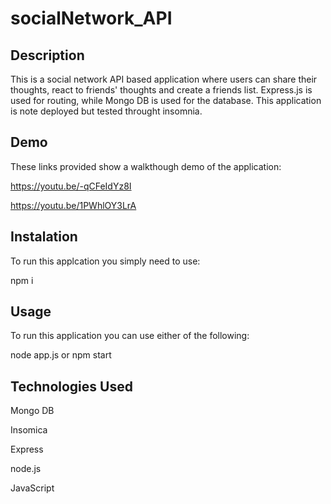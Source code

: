 # socialNetwork_API

## Description
This is a social network API based application where users can share their thoughts, react to friends' thoughts and create a friends list. Express.js is used for routing,
while  Mongo DB is used for the database. This application is note deployed but tested throught insomnia. 

## Demo
These links provided show a walkthough demo of the application:

https://youtu.be/-qCFeIdYz8I

https://youtu.be/1PWhlOY3LrA

## Instalation
To run this applcation you simply need to use:

npm i

## Usage

To run this application you can use either of the following:

node app.js or npm start

## Technologies Used

Mongo DB

Insomica

Express

node.js

JavaScript
